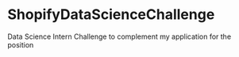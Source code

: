 # ShopifyDataScienceChallenge
Data Science Intern Challenge to complement my application for the position
